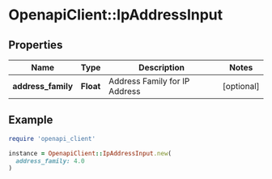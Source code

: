 # OpenapiClient::IpAddressInput

## Properties

| Name | Type | Description | Notes |
| ---- | ---- | ----------- | ----- |
| **address_family** | **Float** | Address Family for IP Address | [optional] |

## Example

```ruby
require 'openapi_client'

instance = OpenapiClient::IpAddressInput.new(
  address_family: 4.0
)
```

